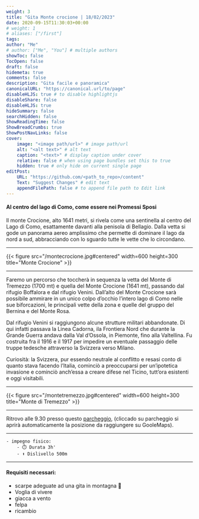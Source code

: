 ```yaml
---
weight: 3
title: "Gita Monte crocione | 18/02/2023"
date: 2020-09-15T11:30:03+00:00
# weight: 1
# aliases: ["/first"]
tags: 
author: "Me"
# author: ["Me", "You"] # multiple authors
showToc: false
TocOpen: false
draft: false
hidemeta: true
comments: false
description: "Gita facile e panoramica"
canonicalURL: "https://canonical.url/to/page"
disableHLJS: true # to disable highlightjs
disableShare: false
disableHLJS: true
hideSummary: false
searchHidden: false
ShowReadingTime: false
ShowBreadCrumbs: true
ShowPostNavLinks: false 
cover:
    image: "<image path/url>" # image path/url
    alt: "<alt text>" # alt text
    caption: "<text>" # display caption under cover
    relative: false # when using page bundles set this to true
    hidden: true # only hide on current single page
editPost:
    URL: "https://github.com/<path_to_repo>/content"
    Text: "Suggest Changes" # edit text
    appendFilePath: false # to append file path to Edit link
---
```




#### Al centro del lago di Como, come essere nei Promessi Sposi

<!--more--> 

Il monte Crocione, alto 1641 metri, si rivela come una sentinella al centro del Lago di Como, esattamente davanti alla penisola di Bellagio. Dalla vetta si gode un panorama aereo amplissimo che permette di dominare il lago da nord a sud, abbracciando con lo sguardo tutte le vette che lo circondano.

---

{{< figure src="/montecrocione.jpg#centered" width=600 height=300 title="Monte Crocione" >}}

---
Faremo un percorso che toccherà in sequenza la vetta del Monte di Tremezzo (1700 mt) e quella del Monte Crocione (1641 mt), passando dal rifugio Boffalora e dal rifugio Venini. Dall’alto del Monte Crocione sarà possibile ammirare in un unico colpo d’occhio l’intero lago di Como nelle sue biforcazioni, le principali vette della zona e quelle del gruppo del Bernina e del Monte Rosa.

Dal rifugio Venini si raggiungono alcune strutture militari abbandonate. Di qui infatti passava la Linea Cadorna, ila Frontiera Nord che durante la Grande Guerra andava dalla Val d’Ossola, in Piemonte, fino alla Valtellina. Fu costruita fra il 1916 e il 1917 per impedire un eventuale passaggio delle truppe tedesche attraverso la Svizzera verso Milano. 

Curiosità: la Svizzera, pur essendo neutrale al conflitto e resasi conto di quanto stava facendo l’Italia, cominciò a preoccuparsi per un’ipotetica invasione e cominciò anch’essa a creare difese nel Ticino, tutt’ora esistenti e oggi visitabili. 

---

{{< figure src="/montetremezzo.jpg#centered" width=600 height=300 title="Monte di Tremezzo" >}}

---

Ritrovo alle 9.30 presso questo [parcheggio](https://goo.gl/maps/xJxCTkQrwWsMoUVv5), (cliccado su parcheggio si aprirà automaticamente la posizione da raggiungere su GooleMaps).

--- 
   
    - impegno fisico:
        - ⏱️ Durata 3h'
        - ⬆️ Dislivello 500m

---
#### Requisiti necessari:  
- scarpe adeguate ad una gita in montagna 🥾 
- Voglia di vivere
- giacca a vento
- felpa
- ricambio 